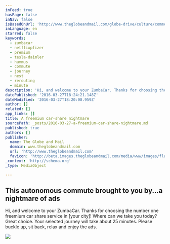 ```yaml
---
inFeed: true
hasPage: false
inNav: false
isBasedOnUrl: 'http://www.theglobeandmail.com/globe-drive/culture/commentary/this-autonomous-commute-brought-to-you-by-a-nightmare-of-ads/article28666364/'
inLanguage: en
starred: false
keywords:
  - zumbacar
  - netflixpfizer
  - premium
  - tesla-daimler
  - hummus
  - commute
  - journey
  - nest
  - rerouting
  - minute
description: 'Hi, and welcome to your ZumbaCar. Thanks for choosing the number one freemium car share service in [your city]! Where can we take you today? Great choice. Your selected journey will take about 25 minutes. Please buckle up, sit back, relax and enjoy the ads.'
datePublished: '2016-03-27T18:24:21.148Z'
dateModified: '2016-03-27T18:20:08.959Z'
author: []
related: []
app_links: []
title: A freemium car-share nightmare
sourcePath: _posts/2016-03-27-a-freemium-car-share-nightmare.md
published: true
authors: []
publisher:
  name: The Globe and Mail
  domain: www.theglobeandmail.com
  url: 'http://www.theglobeandmail.com'
  favicon: 'http://beta.images.theglobeandmail.com/media/www/images/flag/favicon.ico'
_context: 'http://schema.org'
_type: MediaObject

---
```

<article style=""><h1>This autonomous commute brought to you by...a nightmare of ads</h1><p>Hi, and welcome to your ZumbaCar. Thanks for choosing the number one freemium car share service in [your city]! Where can we take you today? Great choice. Your selected journey will take about 25 minutes. Please buckle up, sit back, relax and enjoy the ads.</p><img src="http://static.theglobeandmail.ca/9cd/globe-drive/culture/commuting/article14148784.ece/ALTERNATES/w620/Traffic03.JPG" /></article>